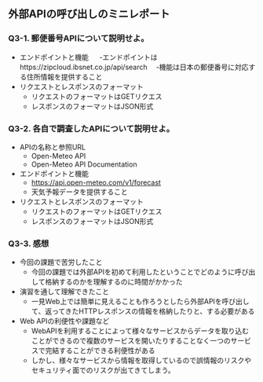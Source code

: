 ## 外部APIの呼び出しのミニレポート
### Q3-1. 郵便番号APIについて説明せよ。
* エンドポイントと機能
 　 -エンドポイントはhttps://zipcloud.ibsnet.co.jp/api/search
  　-機能は日本の郵便番号に対応する住所情報を提供すること
* リクエストとレスポンスのフォーマット
    - リクエストのフォーマットはGETリクエス
    - レスポンスのフォーマットはJSON形式
### Q3-2. 各自で調査したAPIについて説明せよ。
* APIの名称と参照URL
    - Open-Meteo API
    - Open-Meteo API Documentation
* エンドポイントと機能
  - https://api.open-meteo.com/v1/forecast
  - 天気予報データを提供すること
* リクエストとレスポンスのフォーマット
  - リクエストのフォーマットはGETリクエス
  - レスポンスのフォーマットはJSON形式
### Q3-3. 感想
* 今回の課題で苦労したこと
   - 今回の課題では外部APIを初めて利用したということでどのように呼び出して格納するのかを理解するのに時間がかかった
* 演習を通して理解できたこと
   - 一見Web上では簡単に見えることも作ろうとしたら外部APIを呼び出して、返ってきたHTTPレスポンスの情報を格納したりと、する必要がある
* Web APIの利便性や課題など
   - WebAPIを利用することによって様々なサービスからデータを取り込むことができるので複数のサービスを開いたりすることなく一つのサービスで完結することができる利便性がある
   - しかし、様々なサービスから情報を取得しているので誤情報のリスクやセキュリティ面でのリスクが出てきてしまう。
